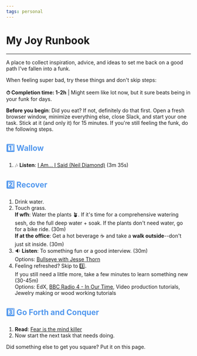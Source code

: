 ```yaml
---
tags: personal
---
```


# My Joy Runbook
---

A place to collect inspiration, advice, and ideas to set me back on a good path I've fallen into a funk.

When feeling super bad, try these things and don't skip steps: <br><br>
**⏱ Completion time: 1-2h** | Might seem like lot now, but it sure beats being in your funk for days. 

**Before you begin**: Did you eat? If not, definitely do that first. Open a fresh browser window, minimize everything else, close Slack, and start your one task. Stick at it (and only it) for 15 minutes. If you're still feeling the funk, do the following steps.

## <font color="#5298EE">1️⃣ Wallow</font>
1. 🎶 **Listen**: [I Am... I Said (Neil Diamond)](https://www.youtube.com/watch?v=tA5bFJt9Wp0) (3m 35s)

## <font color="#5298EE">2️⃣ Recover</font>
1. Drink water.
2. Touch grass. <br>**If wfh**: Water the plants 🪴. If it's time for a comprehensive watering sesh, do the full deep water + soak. If the plants don't need water, go for a bike ride. (30m)<br>
**If at the office**: Get a hot beverage ☕ and take a **walk outside**--don't just sit inside. (30m)
3. 🔉 **Listen**: To something fun or a good interview. (30m) <br>Options: [Bullseye with Jesse Thorn](https://maximumfun.org/podcasts/bullseye-with-jesse-thorn/)<br>
4. Feeling refreshed? Skip to 3️⃣. <br>If you still need a little more, take a few minutes to learn something new (30-45m)  <br>Options: EdX, [BBC Radio 4 - In Our Time](https://www.bbc.co.uk/programmes/b006qykl), Video production tutorials, Jewelry making or wood working tutorials

## <font color="#5298EE">3️⃣ Go Forth and Conquer</font>
1. **Read**: [Fear is the mind killer](https://www.goodreads.com/quotes/2-i-must-not-fear-fear-is-the-mind-killer-fear-is) 
2. Now start the next task that needs doing. 

Did something else to get you square? Put it on this page. 